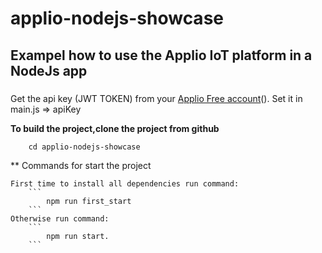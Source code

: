 # applio-nodejs-showcase
## Exampel how to use the Applio IoT platform in a NodeJs app

### 
Get the api key (JWT TOKEN) from your [Applio Free account](free.applio.tech)().
Set it in main.js => apiKey


**To build the project,clone the project from github**

```
    cd applio-nodejs-showcase
```

** Commands for start the project

    First time to install all dependencies run command: 
        ```
            npm run first_start
        ```
    Otherwise run command: 
        ```
            npm run start. 
        ```
